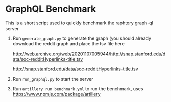 # GraphQL Benchmark

This is a short script used to quickly benchmark the raphtory graph-ql server

1. Run `generate_graph.py` to generate the graph (you should already download the reddit graph and place the tsv file here
   
    http://web.archive.org/web/20201107005944/http://snap.stanford.edu/data/soc-redditHyperlinks-title.tsv
   
    http://snap.stanford.edu/data/soc-redditHyperlinks-title.tsv

2. Run `run_graphql.py` to start the server

3. Run `artillery run benchmark.yml` to run the benchmark, uses https://www.npmjs.com/package/artillery 


